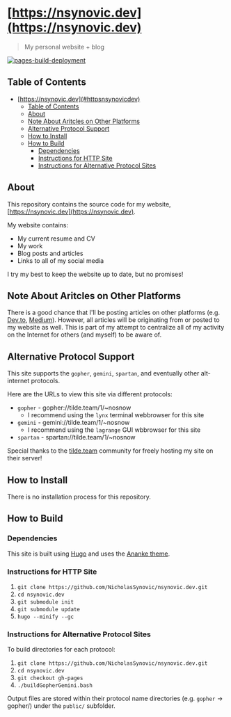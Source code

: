 # [https://nsynovic.dev](https://nsynovic.dev)

> My personal website + blog

[![pages-build-deployment](https://github.com/NicholasSynovic/nsynovic.dev/actions/workflows/pages/pages-build-deployment/badge.svg?branch=gh-pages)](https://github.com/NicholasSynovic/nsynovic.dev/actions/workflows/pages/pages-build-deployment)

## Table of Contents

- [https://nsynovic.dev](#httpsnsynovicdev)
  - [Table of Contents](#table-of-contents)
  - [About](#about)
  - [Note About Aritcles on Other Platforms](#note-about-aritcles-on-other-platforms)
  - [Alternative Protocol Support](#alternative-protocol-support)
  - [How to Install](#how-to-install)
  - [How to Build](#how-to-build)
    - [Dependencies](#dependencies)
    - [Instructions for HTTP Site](#instructions-for-http-site)
    - [Instructions for Alternative Protocol Sites](#instructions-for-alternative-protocol-sites)

## About

This repository contains the source code for my website,
[https://nsynovic.dev](https://nsynovic.dev).

My website contains:

- My current resume and CV
- My work
- Blog posts and articles
- Links to all of my social media

I try my best to keep the website up to date, but no promises!

## Note About Aritcles on Other Platforms

There is a good chance that I'll be posting articles on other platforms (e.g.
[Dev.to](https://dev.to), [Medium](https://medium.com)). However, all articles
will be originating from or posted to my website as well. This is part of my
attempt to centralize all of my activity on the Internet for others (and myself)
to be aware of.

## Alternative Protocol Support

This site supports the `gopher`, `gemini`, `spartan`, and eventually other
alt-internet protocols.

Here are the URLs to view this site via different protocols:

- `gopher` - gopher://tilde.team/1/~nosnow
  - I recommend using the `lynx` terminal webbrowser for this site
- `gemini` - gemini://tilde.team/1/~nosnow
  - I recommend using the `lagrange` GUI wbbrowser for this site
- `spartan` - spartan://tilde.team/1/~nosnow

Special thanks to the [tilde.team](https://tilde.team) community for freely
hosting my site on their server!

## How to Install

There is no installation process for this repository.

## How to Build

### Dependencies

This site is built using [Hugo](https://gohugo.io) and uses the
[Ananke theme](https://github.com/theNewDynamic/gohugo-theme-ananke).

### Instructions for HTTP Site

1. `git clone https://github.com/NicholasSynovic/nsynovic.dev.git`
2. `cd nsynovic.dev`
3. `git submodule init`
4. `git submodule update`
5. `hugo --minify --gc`

### Instructions for Alternative Protocol Sites

To build directories for each protocol:

1. `git clone https://github.com/NicholasSynovic/nsynovic.dev.git`
2. `cd nsynovic.dev`
3. `git checkout gh-pages`
4. `./buildGopherGemini.bash`

Output files are stored within their protocol name directories (e.g. `gopher` ->
gopher/) under the `public/` subfolder.
